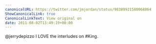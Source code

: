 ```yaml
---
canonicalURL: https://twitter.com/jmjordan/status/98389921580068864
ShowCanonicalLink: true
CanonicalLinkText: View original on
date: 2011-08-02T13:49:19+00:00
---
```

@jerrydepizzo I LOVE the interludes on #King.
